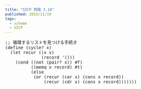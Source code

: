 ```yaml
---
title: "SICP 問題 3.18"
published: 2015/11/19
tags:
  - scheme
  - SICP
---
```



<pre class="code lang-scheme" data-lang="scheme" data-unlink><span class="synComment">;; 循環するリストを見つける手続き</span>
<span class="synSpecial">(</span><span class="synStatement">define</span> <span class="synSpecial">(</span>cycle? x<span class="synSpecial">)</span>
  <span class="synSpecial">(</span><span class="synStatement">let</span> recur <span class="synSpecial">((</span>x x<span class="synSpecial">)</span>
              <span class="synSpecial">(</span>record <span class="synSpecial">'()))</span>
    <span class="synSpecial">(</span><span class="synStatement">cond</span> <span class="synSpecial">((</span><span class="synIdentifier">not</span> <span class="synSpecial">(</span><span class="synIdentifier">pair?</span> x<span class="synSpecial">))</span> <span class="synConstant">#f</span><span class="synSpecial">)</span>
          <span class="synSpecial">((</span><span class="synIdentifier">memq</span> x record<span class="synSpecial">)</span> <span class="synConstant">#t</span><span class="synSpecial">)</span>
          <span class="synSpecial">(</span><span class="synStatement">else</span>
           <span class="synSpecial">(</span><span class="synStatement">or</span> <span class="synSpecial">(</span>recur <span class="synSpecial">(</span><span class="synIdentifier">car</span> x<span class="synSpecial">)</span> <span class="synSpecial">(</span><span class="synIdentifier">cons</span> x record<span class="synSpecial">))</span>
               <span class="synSpecial">(</span>recur <span class="synSpecial">(</span><span class="synIdentifier">cdr</span> x<span class="synSpecial">)</span> <span class="synSpecial">(</span><span class="synIdentifier">cons</span> x record<span class="synSpecial">)))))))</span>
</pre>


